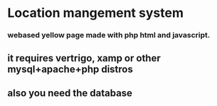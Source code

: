 Location mangement system
=========================
### webased yellow page made with php html and javascript.
##	it requires vertrigo, xamp or other mysql+apache+php distros
## also you need the database